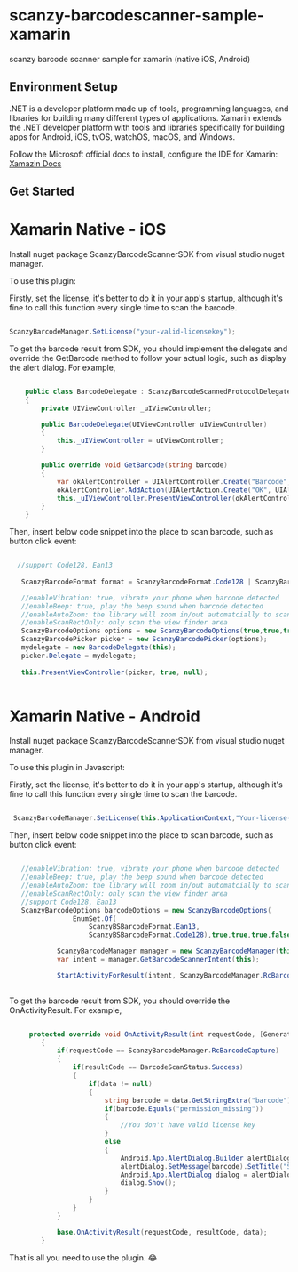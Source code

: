 # scanzy-barcodescanner-sample-xamarin
scanzy barcode scanner sample for xamarin (native iOS, Android)

## Environment Setup

.NET is a developer platform made up of tools, programming languages, and libraries for building many different types of applications. Xamarin extends the .NET developer platform with tools and libraries specifically for building apps for Android, iOS, tvOS, watchOS, macOS, and Windows.

Follow the Microsoft official docs to install, configure the IDE for Xamarin: [Xamazin Docs](https://learn.microsoft.com/en-us/xamarin/get-started/installation/?pivots=windows-vs2022)


## Get Started

# Xamarin Native - iOS

Install nuget package ScanzyBarcodeScannerSDK from visual studio nuget manager.

To use this plugin:

Firstly, set the license, it's better to do it in your app's startup, although it's fine to call this function every single time to scan the barcode.

```csharp

ScanzyBarcodeManager.SetLicense("your-valid-licensekey");

```

To get the barcode result from SDK, you should implement the delegate and override the GetBarcode method to follow your actual logic, such as display the alert dialog. For example,

```csharp

    public class BarcodeDelegate : ScanzyBarcodeScannedProtocolDelegate
    {
        private UIViewController _uIViewController;

        public BarcodeDelegate(UIViewController uIViewController)
        {
            this._uIViewController = uIViewController;
        }

        public override void GetBarcode(string barcode)
        {
            var okAlertController = UIAlertController.Create("Barcode", barcode, UIAlertControllerStyle.Alert);
            okAlertController.AddAction(UIAlertAction.Create("OK", UIAlertActionStyle.Default, null));
            this._uIViewController.PresentViewController(okAlertController, true, null);
        }
    }

```

Then, insert below code snippet into the place to scan barcode, such as button click event:

```csharp

  //support Code128, Ean13
  
   ScanzyBarcodeFormat format = ScanzyBarcodeFormat.Code128 | ScanzyBarcodeFormat.Ean13;

   //enableVibration: true, vibrate your phone when barcode detected
   //enableBeep: true, play the beep sound when barcode detected
   //enableAutoZoom: the library will zoom in/out automatcially to scan the barcode
   //enableScanRectOnly: only scan the view finder area
   ScanzyBarcodeOptions options = new ScanzyBarcodeOptions(true,true,true,false, format);
   ScanzyBarcodePicker picker = new ScanzyBarcodePicker(options);
   mydelegate = new BarcodeDelegate(this);
   picker.Delegate = mydelegate;
            
   this.PresentViewController(picker, true, null);
  
```
# Xamarin Native - Android

Install nuget package ScanzyBarcodeScannerSDK from visual studio nuget manager.


To use this plugin in Javascript:

Firstly, set the license, it's better to do it in your app's startup, although it's fine to call this function every single time to scan the barcode.

```csharp

 ScanzyBarcodeManager.SetLicense(this.ApplicationContext,"Your-license-key");

```

Then, insert below code snippet into the place to scan barcode, such as button click event:

```csharp

   //enableVibration: true, vibrate your phone when barcode detected
   //enableBeep: true, play the beep sound when barcode detected
   //enableAutoZoom: the library will zoom in/out automatcially to scan the barcode
   //enableScanRectOnly: only scan the view finder area
   //support Code128, Ean13
   ScanzyBarcodeOptions barcodeOptions = new ScanzyBarcodeOptions(
                EnumSet.Of(
                    ScanzyBSBarcodeFormat.Ean13,
                    ScanzyBSBarcodeFormat.Code128),true,true,true,false);

            ScanzyBarcodeManager manager = new ScanzyBarcodeManager(this.ApplicationContext,barcodeOptions);
            var intent = manager.GetBarcodeScannerIntent(this);

            StartActivityForResult(intent, ScanzyBarcodeManager.RcBarcodeCapture);
             
```

To get the barcode result from SDK, you should override the OnActivityResult. For example,

```csharp

     protected override void OnActivityResult(int requestCode, [GeneratedEnum] Result resultCode, Android.Content.Intent data)
        {
            if(requestCode == ScanzyBarcodeManager.RcBarcodeCapture)
            {
                if(resultCode == BarcodeScanStatus.Success)
                {
                    if(data != null)
                    {
                        string barcode = data.GetStringExtra("barcode");
                        if(barcode.Equals("permission_missing"))
                        {
                            //You don't have valid license key
                        }
                        else
                        {
                            Android.App.AlertDialog.Builder alertDialog = new Android.App.AlertDialog.Builder(this);
                            alertDialog.SetMessage(barcode).SetTitle("SCAN RESULT");
                            Android.App.AlertDialog dialog = alertDialog.Create();
                            dialog.Show();
                        }
                    }
                }
            }

            base.OnActivityResult(requestCode, resultCode, data);
        }

```

That is all you need to use the plugin. :joy:

